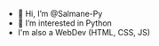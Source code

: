 - 👋 Hi, I’m @Salmane-Py
- 👀 I’m interested in Python
-  I'm also a WebDev (HTML, CSS, JS)
 
<!---
Salmane-Py/Salmane-Py is a ✨ special ✨ repository because its `README.md` (this file) appears on your GitHub profile.
You can click the Preview link to take a look at your changes.
--->

